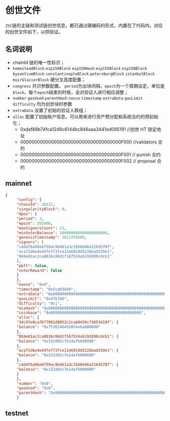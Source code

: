 # 创世文件

`ZSC`链的主链和测试链创世信息，都已通过硬编码的形式，内置在了代码内，对应的创世文件如下，以供验证。

## 名词说明

- chainId 链的唯一性标识；
- `homesteadBlock` `eip150Block` `eip150Hash` `eip155Block` `eip158Block` `byzantiumBlock` `constantinopleBlock` `petersburgBlock` `istanbulBlock` `muirGlacierBlock` 硬分叉高度配置；
- `congress` 共识参数配置。 `period`为出块间隔，`epoch`为一个周期设定，单位是`block`，每个`epoch`结束的时候，会对验证人进行相应调整；
- `number` `gasUsed` `parentHash` `nonce` `timestamp` `extraData` `gasLimit` `difficulty` 均为创世块的参数
- `extraData` 设置了初始的验证人群组；
- `alloc` 配置了初始账户信息，可以用来进行资产预分配和系统合约的预初始化；
    - 0xdaf88b74fca1246c6144bc846aaa3441ed095191 //创世 HT 锁定地址
    - 000000000000000000000000000000000000F000 //validators 合约
    - 000000000000000000000000000000000000F001 // punish 合约
    - 000000000000000000000000000000000000F002 // proposal 合约


## mainnet
``` JSON
{
     "config": {
     "chainId": 20212,
     "singularityBlock": 0,
     "dpos": {
     "period": 3,
     "epoch": 201600,
     "maxSignersCount": 21,
     "minVoterBalance": 100000000000000000000,
     "genesisTimestamp": 1613793600,
     "signers": [
     "c4dd76a86e6f59ac9b461a3c3566646a316d5787",
     "aca71dbe4ed4fe773fce11e691dd522bbad259e1",
     "884e01ac2ca8816c86d1f167524ab192898cdcb1"
     ],
     "pbft": false,
     "voterReward": false
     }
     },
     "nonce": "0x0",
     "timestamp": "0x5ca03b40",
     "extraData": "0x00000000000000000000000000000000000000000000000000000000000000000000000000000000000000000000000000000000000000000000000000000000000000000000000000000000000000000000000000000000000000000000000000",
     "gasLimit": "0x47b760",
     "difficulty": "0x1",
     "mixHash": "0x0000000000000000000000000000000000000000000000000000000000000000",
     "coinbase": "0x0000000000000000000000000000000000000000",
     "alloc": {
     "34c97e0ca7677081d8052c2cab9439c73053419f": {
     "balance": "0x753624645e07ee6a800000"
     },
     "884e01ac2ca8816c86d1f167524ab192898cdcb1": {
     "balance": "0x152d02c7e14af6800000"
     },
     "aca71dbe4ed4fe773fce11e691dd522bbad259e1": {
     "balance": "0x152d02c7e14af6800000"
     },
     "c4dd76a86e6f59ac9b461a3c3566646a316d5787": {
     "balance": "0x152d02c7e14af6800000"
     }
     },
     "number": "0x0",
     "gasUsed": "0x0",
     "parentHash": "0x0000000000000000000000000000000000000000000000000000000000000000"
     }
```
## testnet
``` JSON

```